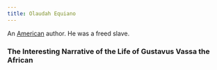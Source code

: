 ```yaml
---
title: Olaudah Equiano
---
```


An [American](../index.html) author. He was a freed slave.

### The Interesting Narrative of the Life of Gustavus Vassa the African
